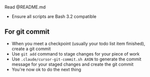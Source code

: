 Read @README.md

- Ensure all scripts are Bash 3.2 compatible

## For git commit

- When you meet a checkpoint (usually your todo list item finished), create a git commit
- Use `git add` command to stage changes for your piece of work
- Use `.claude/cursor-git-commit.sh AXON` to generate the commit message for your staged changes and create the git commit
- You're now ok to do the next thing
